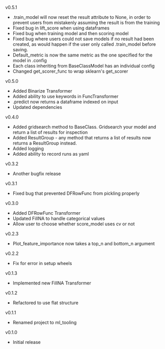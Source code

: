v0.5.1
- .train_model will now reset the result attribute to None, in order to 
prevent users from mistakenly assuming the result is from the training 
- Fixed bug in lift_score when using dataframes
- Fixed bug when training model and then scoring model
- Fixed bug where users could not save models if no result had been created, as would 
happen if the user only called .train_model before saving.
- Default_metric is now the same metric as the one specified for the model in .config
- Each class inheriting from BaseClassModel has an individual config
- Changed get_scorer_func to wrap sklearn's get_scorer

v0.5.0
- Added Binarize Transformer
- Added ability to use keywords in FuncTransformer
- .predict now returns a dataframe indexed on input
- Updated dependencies

v0.4.0
- Added gridsearch method to BaseClass. Gridsearch your model 
and return a list of results for inspection
- Added ResultGroup - any method that returns a list of results now 
returns a ResultGroup instead.
- Added logging
- Added ability to record runs as yaml

v0.3.2
- Another bugfix release

v0.3.1
- Fixed bug that prevented DFRowFunc from pickling properly

v0.3.0
- Added DFRowFunc Transformer
- Updated FillNA to handle categorical values
- Allow user to choose whether score_model uses cv or not

v0.2.3
- Plot_feature_importance now takes a top_n and bottom_n argument

v0.2.2
- Fix for error in setup wheels

v0.1.3
- Implemented new FillNA Transformer

v0.1.2
- Refactored to use flat structure

v0.1.1
- Renamed project to ml_tooling
    
v0.1.0
- Initial release

    
